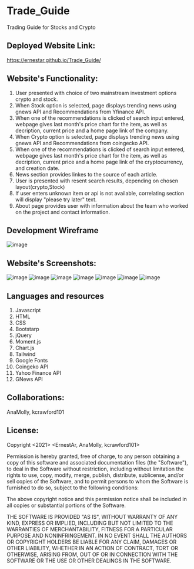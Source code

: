 # Trade_Guide
 Trading Guide for Stocks and Crypto
 ## Deployed Website Link:
 https://ernestar.github.io/Trade_Guide/
 
 ## Website's Functionality:
 1. User presented with choice of two mainstream investment options crypto and stock.
 2. When Stock option  is selected, page displays trending news using gnews API and Recommendations from Yfinance API.
 3. When one of the recommendations is clicked of search input entered, webpage gives last month's price chart for the item, as well as 
decription, current price and a home page link of the company.
 4.  When Crypto option is selected, page displays trending news using gnews API and Recommendations from coingecko API.
 5. When one of the recommendations is clicked of search input entered, webpage gives last month's price chart for the item, as well as 
decription, current price and a home page link of the cryptocurrency, and creation date.
6. News section provides linkes to the source of each article.
7. User is presented with resent search results, depending on chosen layout(crypto,Stock)
8. If user enters unknown item or api is not available, correlating section will display "please try later" text.
9. About page provides user with information about the team who worked on the project and contact information.
 
## Development Wireframe
![image](https://user-images.githubusercontent.com/82740498/120944561-2b498580-c703-11eb-9bb9-8a5a7a690257.png)


 
 ## Website's Screenshots:
 ![image](https://user-images.githubusercontent.com/82740498/120940316-a3f01800-c6ea-11eb-8a48-252b386589a3.png)
![image](https://user-images.githubusercontent.com/82740498/120940324-b36f6100-c6ea-11eb-917b-4897a543ee8b.png)
![image](https://user-images.githubusercontent.com/82740498/120940337-c5510400-c6ea-11eb-9bfd-4b38767bf509.png)
![image](https://user-images.githubusercontent.com/82740498/120940343-d00b9900-c6ea-11eb-87dc-cb4e2be32889.png)
![image](https://user-images.githubusercontent.com/82740498/120940356-def24b80-c6ea-11eb-8584-a23c40a7f6c1.png)
![image](https://user-images.githubusercontent.com/82740498/120940373-f92c2980-c6ea-11eb-8e83-dd401f3dbf6c.png)
![image](https://user-images.githubusercontent.com/82740498/120940383-00ebce00-c6eb-11eb-99d1-f4a9aab9c660.png)


## Languages and resources
1. Javascript
2. HTML
3. CSS
4. Bootstarp
5. jQuery
6. Moment.js
7. Chart.js
8. Tailwind
9. Google Fonts
10. Coingeko API
11. Yahoo Finance API
12. GNews API
## Collaborations:
AnaMolly, kcrawford101
## License:
Copyright <2021> <ErnestAr, AnaMolly, kcrawford101>

Permission is hereby granted, free of charge, to any person obtaining a copy of this software and associated documentation files (the "Software"), to deal in the Software without restriction, including without limitation the rights to use, copy, modify, merge, publish, distribute, sublicense, and/or sell copies of the Software, and to permit persons to whom the Software is furnished to do so, subject to the following conditions:

The above copyright notice and this permission notice shall be included in all copies or substantial portions of the Software.

THE SOFTWARE IS PROVIDED "AS IS", WITHOUT WARRANTY OF ANY KIND, EXPRESS OR IMPLIED, INCLUDING BUT NOT LIMITED TO THE WARRANTIES OF MERCHANTABILITY, FITNESS FOR A PARTICULAR PURPOSE AND NONINFRINGEMENT. IN NO EVENT SHALL THE AUTHORS OR COPYRIGHT HOLDERS BE LIABLE FOR ANY CLAIM, DAMAGES OR OTHER LIABILITY, WHETHER IN AN ACTION OF CONTRACT, TORT OR OTHERWISE, ARISING FROM, OUT OF OR IN CONNECTION WITH THE SOFTWARE OR THE USE OR OTHER DEALINGS IN THE SOFTWARE.
